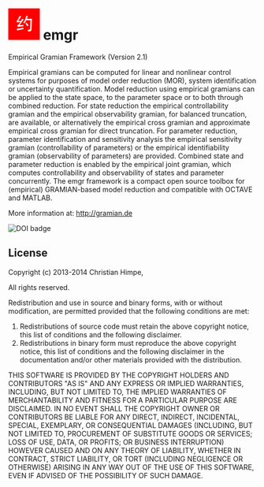 ![emgr Logo](emgr.png) emgr
===========================
Empirical Gramian Framework (Version 2.1)

Empirical gramians can be computed for linear and nonlinear control systems for purposes of model order reduction (MOR), system identification or uncertainty quantification. 
Model reduction using empirical gramians can be applied to the state space, to the parameter space or to both through combined reduction. 
For state reduction the empirical controllability gramian and the empirical observability gramian, for balanced truncation, are available, or alternatively the empirical cross gramian and approximate empirical cross gramian for direct truncation. 
For parameter reduction, parameter identification and sensitivity analysis the empirical sensitivity gramian (controllability of parameters) or the empirical identifiability gramian (observability of parameters) are provided. 
Combined state and parameter reduction is enabled by the empirical joint gramian, which computes controllability and observability of states and parameter concurrently. 
The emgr framework is a compact open source toolbox for (empirical) GRAMIAN-based model reduction and compatible with OCTAVE and MATLAB. 

More information at: http://gramian.de

![DOI badge](https://zenodo.org/badge/doi/10.5281/zenodo.10034.png)

License
-------

Copyright (c) 2013-2014 Christian Himpe,

All rights reserved.

Redistribution and use in source and binary forms, with or without modification,
are permitted provided that the following conditions are met:

1. Redistributions of source code must retain the above copyright notice,
   this list of conditions and the following disclaimer.
2. Redistributions in binary form must reproduce the above copyright notice,
   this list of conditions and the following disclaimer in the documentation
   and/or other materials provided with the distribution.

THIS SOFTWARE IS PROVIDED BY THE COPYRIGHT HOLDERS AND CONTRIBUTORS "AS IS" AND
ANY EXPRESS OR IMPLIED WARRANTIES, INCLUDING, BUT NOT LIMITED TO, THE IMPLIED
WARRANTIES OF MERCHANTABILITY AND FITNESS FOR A PARTICULAR PURPOSE ARE DISCLAIMED.
IN NO EVENT SHALL THE COPYRIGHT OWNER OR CONTRIBUTORS BE LIABLE FOR ANY DIRECT,
INDIRECT, INCIDENTAL, SPECIAL, EXEMPLARY, OR CONSEQUENTIAL DAMAGES (INCLUDING, BUT
NOT LIMITED TO, PROCUREMENT OF SUBSTITUTE GOODS OR SERVICES; LOSS OF USE, DATA, OR
PROFITS; OR BUSINESS INTERRUPTION) HOWEVER CAUSED AND ON ANY THEORY OF LIABILITY,
WHETHER IN CONTRACT, STRICT LIABILITY, OR TORT (INCLUDING NEGLIGENCE OR OTHERWISE)
ARISING IN ANY WAY OUT OF THE USE OF THIS SOFTWARE, EVEN IF ADVISED OF THE POSSIBILITY
OF SUCH DAMAGE.
